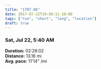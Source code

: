 ```yaml
---
title: "1707.06"
date: 2017-07-22T19:58:11-10:00
tags: ["run", "short", "long", "location"]
draft: true
---
```


### Sat, Jul 22, 5:40 AM

**Duration:** 02:28:02  
**Distance:** 13.16 mi  
**Avg. pace:** 11'14" /mi